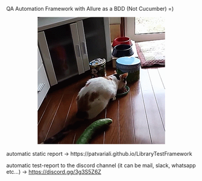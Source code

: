 QA Automation Framework with Allure as a BDD (Not Cucumber) =) 

<p align="center">
  <img src="https://github.com/patvariali/LibraryTestFramework/blob/main/assets/giphy.gif?raw=true" alt="Example GIF">
  
</p>
automatic static report -> https://patvariali.github.io/LibraryTestFramework

automatic test-report to the discord channel (it can be mail, slack, whatsapp etc...) -> https://discord.gg/3g3S5Z6Z

